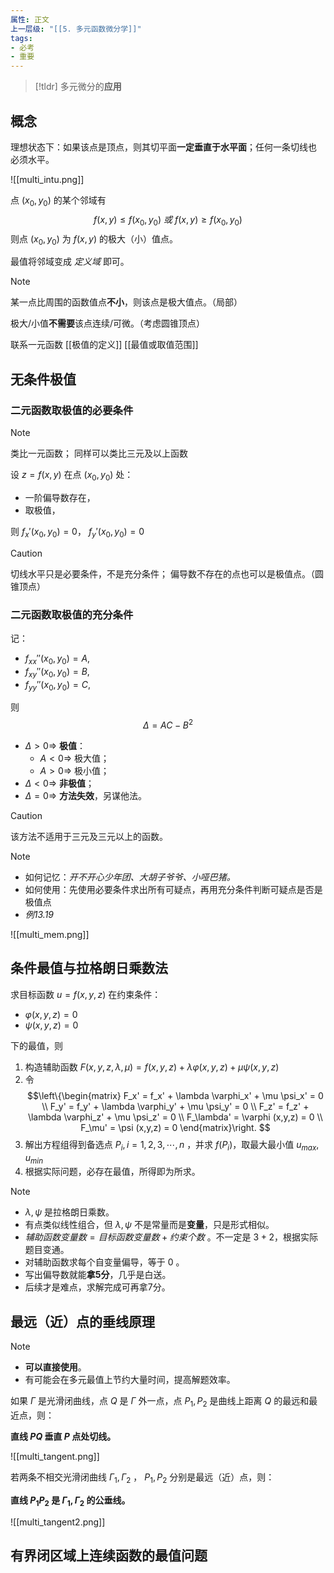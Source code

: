 ```yaml
---
属性: 正文
上一层级: "[[5. 多元函数微分学]]"
tags:
- 必考
- 重要
---
```


> [!tldr] 
> 多元微分的**应用**

## 概念

理想状态下：如果该点是顶点，则其切平面**一定垂直于水平面**；任何一条切线也    必须水平。

![[multi_intu.png]]

点 $(x_{0}, y_{0})$ 的某个邻域有 $$f(x,y) \le f(x_{0},y_{0}) ~或~ f(x,y) \ge f(x_{0},y_{0})$$ 则点 $(x_{0},y_{0})$ 为 $f(x,y)$ 的极大（小）值点。

最值将邻域变成 *定义域* 即可。

> [!note] 
> 某一点比周围的函数值点**不小**，则该点是极大值点。（局部）
> 
> 极大/小值**不需要**该点连续/可微。（考虑圆锥顶点）
> 
> 联系一元函数 [[极值的定义]] [[最值或取值范围]]

## 无条件极值

### 二元函数取极值的必要条件

> [!note] 
> 类比一元函数；
> 同样可以类比三元及以上函数

设 $z = f(x,y)$ 在点 $(x_{0}, y_{0})$ 处：

- 一阶偏导数存在，
- 取极值，

则 $f_{x}'(x_{0},y_{0}) = 0$， $f_{y}'(x_{0},y_{0}) = 0$

> [!caution] 
> 切线水平只是必要条件，不是充分条件；
> 偏导数不存在的点也可以是极值点。（圆锥顶点）

### 二元函数取极值的充分条件

记：
- $f_{xx}''(x_{0},y_{0}) = A,$
- $f_{xy}''(x_{0},y_{0}) = B,$
- $f_{yy}''(x_{0},y_{0}) = C,$

则 $$\Delta = AC-B^{2}$$

- $\Delta > 0 \Rightarrow$ **极值**：
	- $A < 0 \Rightarrow$ 极大值；
	- $A > 0 \Rightarrow$ 极小值；
- $\Delta < 0 \Rightarrow$ **非极值**；
- $\Delta = 0 \Rightarrow$ **方法失效**，另谋他法。

> [!caution] 
> 该方法不适用于三元及三元以上的函数。 

> [!note] 
> - 如何记忆：*开不开心少年团、大胡子爷爷、小哑巴猪。*
> - 如何使用：先使用必要条件求出所有可疑点，再用充分条件判断可疑点是否是极值点
> - *例13.19*

![[multi_mem.png]]

## 条件最值与拉格朗日乘数法

求目标函数 $u = f(x,y,z)$ 在约束条件：

- $\varphi (x,y,z) = 0$
- $\psi (x,y,z) = 0$

下的最值，则

1. 构造辅助函数 $F(x,y,z,\lambda, \mu) = f(x,y,z) + \lambda \varphi (x,y,z) + \mu \psi (x,y,z)$
2. 令 
$$\left\{\begin{matrix}
F_x'  = f_x' + \lambda \varphi_x' + \mu \psi_x'  = 0 \\
F_y'  = f_y' + \lambda \varphi_y' + \mu \psi_y'  = 0 \\
F_z'  = f_z' + \lambda \varphi_z' + \mu \psi_z'  = 0 \\
F_\lambda'  = \varphi (x,y,z)  = 0 \\
F_\mu'  = \psi (x,y,z)  = 0
\end{matrix}\right.
$$
3. 解出方程组得到备选点 $P_{i}, i=1,2,3,\cdots,n$ ，并求 $f(P_{i})$，取最大最小值 $u_{max}, u_{min}$
4. 根据实际问题，必存在最值，所得即为所求。


> [!note]
> - $\lambda, \psi$ 是拉格朗日乘数。 
> - 有点类似线性组合，但 $\lambda, \psi$ 不是常量而是**变量**，只是形式相似。
> - $辅助函数变量数=目标函数变量数+约束个数$ 。不一定是 $3+2$，根据实际题目变通。
> - 对辅助函数求每个自变量偏导，等于 $0$ 。
> - 写出偏导数就能**拿5分**，几乎是白送。
> - 后续才是难点，求解完成可再拿7分。

## 最远（近）点的垂线原理

> [!note] 
> - **可以直接使用**。
> - 有可能会在多元最值上节约大量时间，提高解题效率。

如果 $\Gamma$ 是光滑闭曲线，点 $Q$ 是 $\Gamma$ 外一点，点 $P_{1}, P_{2}$ 是曲线上距离 $Q$ 的最远和最近点，则：

**直线 $PQ$ 垂直 $P$ 点处切线。**

![[multi_tangent.png]]

若两条不相交光滑闭曲线 $\Gamma_{1}, \Gamma_{2}$ ， $P_{1}, P_{2}$ 分别是最远（近）点，则：

**直线 $P_{1}P_{2}$ 是 $\Gamma_{1}, \Gamma_{2}$ 的公垂线。**

![[multi_tangent2.png]]

## 有界闭区域上连续函数的最值问题

